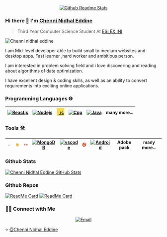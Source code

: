 <p align="center">
 <a href="https://ibb.co/fX5Sqxw"><img width="150px"   align="center" alt="Github Readme Stats"src="https://i.ibb.co/Jc4dmsJ/giphy.gif" alt="giphy" border="0"></a>
</p>

### Hi there 👋 I'm [Chenni Nidhal Eddine](https://nidhal-eddine-chenni.vercel.app/)
> Third Year Computer Science Student At [ESI EX INI](https://www.esi.dz/)


<img src="https://komarev.com/ghpvc/?username=CHENNI-Nidhaleddine" alt="Chenni nidhal eddine" />

<div>
 <p>
  I am Mid-level developer able to build small to medium websites and desktop apps. Fast learner ,hard worker and  ambitious person.
  
  I am interested in problem solving field and i love discovering and reading about  algorithms of data optimization.
 
  I have excellent design & coding skills, as well as an ability to convert requirements into exciting online applications.
</p>
</div>

### Programming Languages 🌐



| [<img src="https://i.ibb.co/T02ggRy/react.png" alt="Reactjs" width="34">](https://fr.reactjs.org/) | [<img src="https://i.ibb.co/CnVdm6D/node.png" alt="Nodejs" width="38">](https://nodejs.org/en/) |  [<img src="https://raw.githubusercontent.com/github/explore/80688e429a7d4ef2fca1e82350fe8e3517d3494d/topics/javascript/javascript.png" alt="javascript" width="24">](https://jquery.com/)  | [<img src="https://i.ibb.co/p0ky68m/c.png" alt="Cpp" width="24">](https://www.cplusplus.com/)  |  [<img src="https://i.ibb.co/dPnW57t/java.png" alt="Java" width="24">](https://www.java.com/) | many more...
|---|---|---|---|---|---|

 
### Tools 🛠️

| [<img src="https://raw.githubusercontent.com/github/explore/80688e429a7d4ef2fca1e82350fe8e3517d3494d/topics/mysql/mysql.png" alt="mysql" width="24">](https://www.mysql.com/) |  [<img src="https://raw.githubusercontent.com/github/explore/80688e429a7d4ef2fca1e82350fe8e3517d3494d/topics/firebase/firebase.png" alt="firebase" width="24">](https://firebase.google.com/) | [<img src="https://raw.githubusercontent.com/github/explore/80688e429a7d4ef2fca1e82350fe8e3517d3494d/topics/git/git.png" alt="Git" width="24">](https://git-scm.com/) |  [<img src="https://i.ibb.co/nfX14Gf/1280px-Mongo-DB-Logo-svg.png" alt="MongoDB" width="24">](https://www.mongodb.com/cloud/atlas) | [<img src="https://upload.wikimedia.org/wikipedia/commons/thumb/2/2d/Visual_Studio_Code_1.18_icon.svg/1200px-Visual_Studio_Code_1.18_icon.svg.png" alt="vscode" width="24">](https://code.visualstudio.com/) | [<img src="https://raw.githubusercontent.com/github/explore/80688e429a7d4ef2fca1e82350fe8e3517d3494d/topics/ubuntu/ubuntu.png" alt="Ubuntu" width="24">](https://ubuntu.com/)  |  [<img src="https://i.ibb.co/MNjktJ8/Android-Studio-Icon-2014-2019-svg.png" alt="Android" width="24">](https://developer.android.com/) | Adobe pack | many more...
|---|---|---|---|---|---|---|---|---|

### Github Stats

[![Chenni Nidhal Eddine GitHub Stats](https://github-readme-stats.vercel.app/api?username=CHENNI-Nidhaleddine&show_icons=true&count_private=true)](https://github.com/CHENNI-Nidhaleddine)

### Github Repos

[![ReadMe Card](https://github-readme-stats.vercel.app/api/pin/?username=CHENNI-Nidhaleddine&repo=ClassCodeGenerator&show_owner=false)](https://github.com/CHENNI-Nidhaleddine/ClassCodeGenerator)
[![ReadMe Card](https://github-readme-stats.vercel.app/api/pin/?username=CHENNI-Nidhaleddine&repo=MANYS_TRACKING_APP&show_owner=false)](https://github.com/CHENNI-Nidhaleddine/MANYS_TRACKING_APP)

<h3> 🤝🏻 Connect with Me </h3>

<p align="center">
<!-- <a href="https://www.anandmainali.com.np" target="_blank"><img alt="Website" src="https://img.shields.io/badge/Website-https://chenni-nidhal-eddine.com-blue?style=flat&logo=google-chrome"></a>
<a href="https://www.linkedin.com/in/nidhaleddine-chenni/" target="_blank"><img alt="LinkedIn" src="https://img.shields.io/badge/LinkedIn-@CHENNI-Nidhaleddine-blue?style=flat&logo=linkedin"></a>
<a href="https://stackoverflow.com/users/8519896/anand-mainali?tab=profile" target="_blank"><img alt="Stack Overflow" src="https://img.shields.io/badge/Stackoverflow-Anand%20Mainali-blue?style=flat&logo=stackoverflow"></a> -->
<a href="mailto:ne.chenni@gmail.com"><img alt="Email" src="https://img.shields.io/badge/Email-ne.chenni@gmail.com-blue?style=flat&logo=gmail"></a>
</p>


<!-- <p align="center">
<a href="https://www.anandmainali.com.np" target="_blank"><img alt="Website" src="https://img.shields.io/badge/Website-www.anandmainali.com.np-blue?style=flat&logo=google-chrome"></a>
<a href="https://www.linkedin.com/in/anandmainali/" target="_blank"><img alt="LinkedIn" src="https://img.shields.io/badge/LinkedIn-@anandmainali-blue?style=flat&logo=linkedin"></a>
<a href="https://stackoverflow.com/users/8519896/anand-mainali?tab=profile" target="_blank"><img alt="Stack Overflow" src="https://img.shields.io/badge/Stackoverflow-Anand%20Mainali-blue?style=flat&logo=stackoverflow"></a>
<a href="mailto:anandmainali5@gmail.com"><img alt="Email" src="https://img.shields.io/badge/Email-anandmainali5@gmail.com-blue?style=flat&logo=gmail"></a>
</p> -->
⭐️ [@Chenni Nidhal Eddine](https://chenni-nidhal-eddine.firebaseapp.com/)

